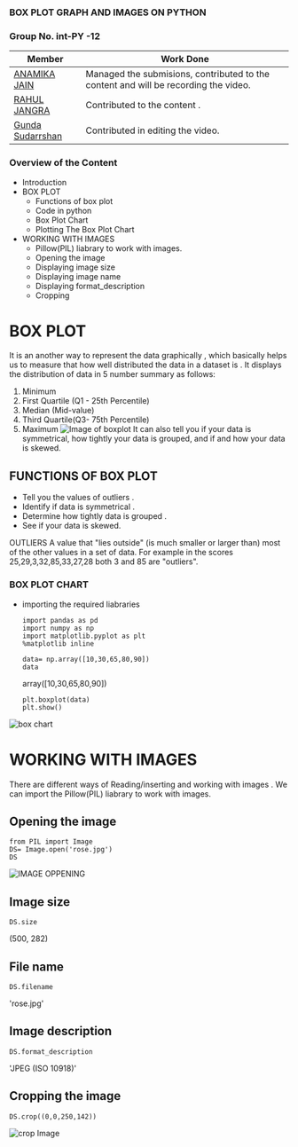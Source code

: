 ### BOX PLOT GRAPH AND IMAGES ON PYTHON

### Group No. int-PY -12


|Member|Work Done|
|-|-|
|[ANAMIKA JAIN](https://github.com/ANAMIKA1410)|Managed the submisions, contributed to the content and will be recording the video.|
|[RAHUL JANGRA](https://github.com/RJRAHULJANGRA)|Contributed to the content .|
|[Gunda Sudarrshan]()|Contributed in editing the video.|

### Overview of the Content

- Introduction
- BOX PLOT
    - Functions of box plot
    - Code in python
    - Box Plot Chart
    - Plotting The Box Plot Chart
- WORKING WITH IMAGES
    - Pillow(PIL) liabrary to work with images.
    - Opening the image
    - Displaying image size
    - Displaying image name
    - Displaying format_description
    - Cropping



# BOX PLOT
It is an another way to represent the data graphically , which basically helps us to measure that how well distributed the data in a dataset is . 
It displays the distribution of data in 5 number summary as follows:

1. Minimum
2. First Quartile (Q1 - 25th Percentile)
3. Median (Mid-value)
4. Third Quartile(Q3- 75th Percentile)
5. Maximum
 ![Image of boxplot](https://miro.medium.com/max/1838/1*2c21SkzJMf3frPXPAR_gZA.png)
It can also tell you if your data is symmetrical, how tightly your data is grouped, and if and how your data is skewed.

## FUNCTIONS OF BOX PLOT
 - Tell you the values of outliers .
 - Identify if data is symmetrical .
 - Determine how tightly data is grouped .
 - See if your data is skewed.

OUTLIERS
A value that "lies outside" (is much smaller or larger than) most of the other values in a set of data.
For example in the scores 25,29,3,32,85,33,27,28 both 3 and 85 are "outliers".

### BOX PLOT CHART

- importing the required liabraries

      import pandas as pd
      import numpy as np
      import matplotlib.pyplot as plt
      %matplotlib inline

      data= np.array([10,30,65,80,90])
      data

  array([10,30,65,80,90])

      plt.boxplot(data)
      plt.show()

![box chart](https://miro.medium.com/max/350/1*JJSEEZ6cWNHJiYkb-y7lKg.png)









#  WORKING WITH IMAGES
 
 There are different ways of Reading/inserting and working with images .
 We can import the Pillow(PIL) liabrary to work with images.
 ## Opening the image

    from PIL import Image
    DS= Image.open('rose.jpg')
    DS
![IMAGE OPPENING](https://www.imgonline.com.ua/examples/rose-mini.jpg)

## Image size
    DS.size
(500, 282)

## File name
    DS.filename

'rose.jpg'
## Image description
    DS.format_description
'JPEG (ISO 10918)'

## Cropping the image

    DS.crop((0,0,250,142))
![crop Image](https://www.imgonline.com.ua/examples/image_part_001.jpg)
